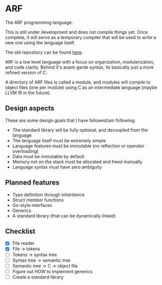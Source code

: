 # ARF

The ARF programming language.

This is still under development and does not compile things yet. Once complete,
it will serve as a temporary compiler that will be used to write a new one using
the language itself.

The old repository can be found [here](https://github.com/sashakoshka/arf-old).

ARF is a low level language with a focus on organization, modularization, and
code clarity. Behind it's avant-garde syntax, its basically just a more refined
version of C.

A directory of ARF files is called a module, and modules will compile to object
files (one per module) using C as an intermediate language (maybe LLVM IR in the
future).

## Design aspects

These are some design goals that I have followed/am following:

- The standard library will be fully optional, and decoupled from the language
- The language itself must be extremely simple
- Language features must be immutable (no reflection or operator overloading)
- Data must be immutable by default
- Memory not on the stack must be allocated and freed manually
- Language syntax must have zero ambiguity

## Planned features

- Type definition through inheritence
- Struct member functions
- Go-style interfaces
- Generics
- A standard library (that can be dynamically linked)

## Checklist

- [X] File reader
- [X] File -> tokens
- [ ] Tokens -> syntax tree
- [ ] Syntax tree -> semantic tree
- [ ] Semantic tree -> C -> object file
- [ ] Figure out HOW to implement generics
- [ ] Create a standard library
